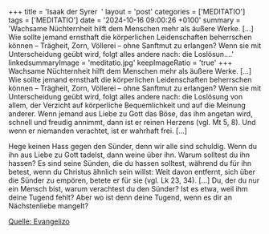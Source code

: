 +++
title = 'Isaak der Syrer  '
layout = 'post'
categories = ['MEDITATIO']
tags = ['MEDITATIO']
date = '2024-10-16 09:00:26 +0100'
summary = 'Wachsame Nüchternheit hilft dem Menschen mehr als äußere Werke. […] Wie sollte jemand ernsthaft die körperlichen Leidenschaften beherrschen können – Trägheit, Zorn, Völlerei – ohne Sanftmut zu erlangen? Wenn sie mit Unterscheidung geübt wird, folgt alles andere nach: die Loslösun....'
linkedsummaryImage = 'meditatio.jpg'
keepImageRatio = 'true'
+++
Wachsame Nüchternheit hilft dem Menschen mehr als äußere Werke. […] Wie sollte jemand ernsthaft die körperlichen Leidenschaften beherrschen können – Trägheit, Zorn, Völlerei – ohne Sanftmut zu erlangen? Wenn sie mit Unterscheidung geübt wird, folgt alles andere nach: die Loslösung von allem, der Verzicht auf körperliche Bequemlichkeit und auf die Meinung anderer.<!--more--> Wenn jemand aus Liebe zu Gott das Böse, das ihm angetan wird, schnell und freudig annimmt, dann ist er reinen Herzens (vgl. Mt 5, 8). Und wenn er niemanden verachtet, ist er wahrhaft frei. [...]

Hege keinen Hass gegen den Sünder, denn wir alle sind schuldig. Wenn du ihn aus Liebe zu Gott tadelst, dann weine über ihn. Warum solltest du ihn hassen? Es sind seine Sünden, die du hassen solltest, während du für ihn betest, wenn du Christus ähnlich sein willst: Weit davon entfernt, sich über die Sünder zu empören, betete er für sie (vgl. Lk 23, 34). […] Du, der du nur ein Mensch bist, warum verachtest du den Sünder? Ist es etwa, weil ihm deine Tugend fehlt? Aber wo ist denn deine Tugend, wenn es dir an Nächstenliebe mangelt?
 


[Quelle: Evangelizo](https://evangeliumtagfuertag.org/DE/gospel)
